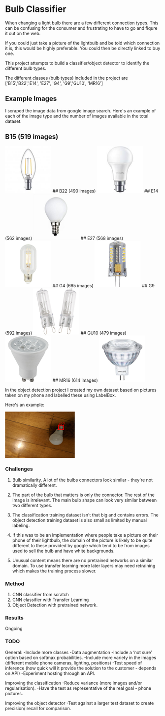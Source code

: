 # Bulb Classifier

When changing  a light bulb there are a few different connection types. This can be confusing for the consumer and frustrating to have to go and fiqure it out on the web. 

If you could just take a picture of the lightbulb and be told which connection it is, this would be highly preferable. You could then be directly linked to buy one. 

This project attempts to build a classifier/object detector to identify the different bulb types.

The different classes (bulb types) included in the project are ['B15','B22','E14', 'E27', 'G4', 'G9','GU10', 'MR16']
 
## Example Images  

[//]: # (Image References)

[image1]: ./example_data/B15/B15518.jpg "B15"
[image2]: ./example_data/B22/B22489.jpg "B22"
[image3]: ./example_data/E14/E140.jpg "E14"
[image4]: ./example_data/E27/E270.jpg "E27"
[image5]: ./example_data/G4/G40.jpg "G4"
[image6]: ./example_data/G9/G90.jpg "G9"
[image7]: ./example_data/GU10/GU100.jpg "GU10"
[image8]: ./example_data/MR16/MR160.jpg "MR16"

I scraped the image data from google image search. Here's an example of each of the image type and the number of images available in the total dataset. 

## B15 (519 images)
<img src="./example_data/B15/B15518.jpg" alt="drawing" height="150"/>
## B22 (490 images)
<img src="./example_data/B22/B22489.jpg" alt="drawing" height="150"/>
## E14 (562 images)
<img src="./example_data/E14/E140.jpg" alt="drawing" height="150"/>
## E27 (568 images)
<img src="./example_data/E27/E270.jpg" alt="drawing" height="150"/>
## G4 (665 images)
<img src="./example_data/G4/G40.jpg" alt="drawing" height="150"/>
## G9 (592 images)
<img src="./example_data/G9/G90.jpg" alt="drawing" height="150"/>
## GU10 (479 images)
<img src="./example_data/GU10/GU100.jpg" alt="drawing" height="150"/>
## MR16 (614 images)
<img src="./example_data/MR16/MR160.jpg" alt="drawing" height="150"/>

In the object detection project I created my own dataset based on pictures taken on my phone and labelled these using LabelBox. 

Here's an example: 

<img src="./example_data/example_object_detection.PNG" alt="obj example" height="150"/>


### Challenges

1. Bulb similarity. A lot of the bulbs connectors look similar - they're not dramatically different. 

2. The part of the bulb that matters is only the connector. The rest of the image is irrelevant. The main bulb shape can look very similar between two different types. 

3. The classification training dataset isn't that big and contains errors. The object detection training dataset is also small as limited by manual labeling.

4. If this was to be an implementation where people take a picture on their phone of their lightbulb, the domain of the picture is likely to be quite different to these provided by google which tend to be from images used to sell the bulb and have white backgrounds.

5. Unusual content means there are no pretrained networks on a similar domain. To use transfer learning more later layers may need retraining which makes the training process slower. 

### Method

1. CNN classifier from scratch 
2. CNN classifier with Transfer Learning
3. Object Detection with pretrained network. 


### Results

Ongoing


### TODO 

General: 
-Include more classes
-Data augmentation
-Include a ‘not sure’ option based on softmax probabilities.
-Include more variety in the images (different mobile phone cameras, lighting, positions)
-Test speed of inference (how quick will it provide the solution to the customer - depends on API)
-Experiment hosting through an API.

Improving the classification
-Reduce variance (more images and/or regularisation).
-Have the test as representative of the real goal - phone pictures.

Improving the object detector
-Test against a larger test dataset to create precision/ recall for comparison.



